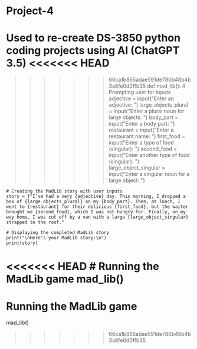 # Project-4
Used to re-create DS-3850 python coding projects using AI (ChatGPT 3.5)
<<<<<<< HEAD
=======

>>>>>>> 66ca1b865adae591de780b48b4b3a8fe0d0ffb35
def mad_lib():
    # Prompting user for inputs
    adjective = input("Enter an adjective: ")
    large_objects_plural = input("Enter a plural noun for large objects: ")
    body_part = input("Enter a body part: ")
    restaurant = input("Enter a restaurant name: ")
    first_food = input("Enter a type of food (singular): ")
    second_food = input("Enter another type of food (singular): ")
    large_object_singular = input("Enter a singular noun for a large object: ")

    # Creating the MadLib story with user inputs
    story = f"I’ve had a very {adjective} day. This morning, I dropped a box of {large_objects_plural} on my {body_part}. Then, at lunch, I went to {restaurant} for their delicious {first_food}, but the waiter brought me {second_food}, which I was not hungry for. Finally, on my way home, I was cut off by a van with a large {large_object_singular} strapped to the roof."

    # Displaying the completed MadLib story
    print("\nHere's your MadLib story:\n")
    print(story)
<<<<<<< HEAD
    # Running the MadLib game
    mad_lib()
=======

# Running the MadLib game
mad_lib()
>>>>>>> 66ca1b865adae591de780b48b4b3a8fe0d0ffb35
